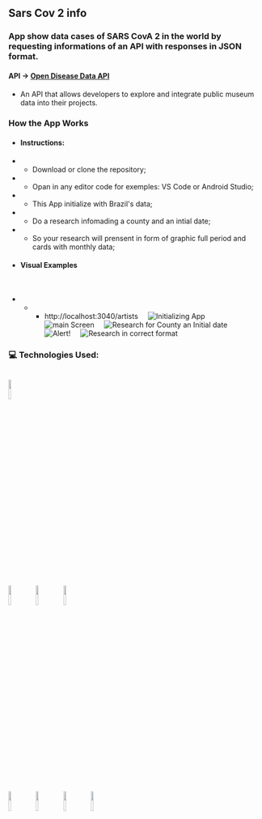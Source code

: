 ## Sars Cov 2 info

### App show data cases of SARS CovA 2 in the world by requesting informations of an API with responses in JSON format.
#### API -> [Open Disease Data API](https://disease.sh/v3/covid-19/historical)
* An API that allows developers to explore and integrate public museum data into their projects.

### How the App Works
* #### Instructions:

* * Download or clone the repository;

* * Opan in any editor code for exemples: VS Code or Android Studio;

* * This App initialize with Brazil's data;

* * Do a research infomading a county and an intial date;

* * So your research will prensent in form of graphic full period and cards with monthly data;

* #### Visual Examples
&nbsp; &nbsp;
- - - http://localhost:3040/artists
&nbsp; &nbsp;
![Initializing App](https://github.com/ArmandoPaulinoNeto/)
&nbsp; &nbsp;
![main Screen](https://github.com/ArmandoPaulinoNeto/)
&nbsp; &nbsp;
![Research for County an Initial date](https://github.com/ArmandoPaulinoNeto/)
&nbsp; &nbsp;
![Alert!](https://github.com/ArmandoPaulinoNeto/)
&nbsp; &nbsp;
![Research in correct format](https://github.com/)
&nbsp; &nbsp;
### :computer: Technologies Used:
<br/>
<code><img width="10%" src="https://www.vectorlogo.zone/logos/visualstudio_code/visualstudio_code-ar21.svg"></code>
<br/>
<br/>
<code><img width="10%" src="https://www.vectorlogo.zone/logos/nodejs/nodejs-ar21.svg"></code>
<code><img width="10%" src="https://www.vectorlogo.zone/logos/nodemonio/nodemonio-ar21.svg"></code>
<code><img width="10%" src="https://www.vectorlogo.zone/logos/json/json-ar21.svg"></code>
<br/>
<br/>
<code><img width="10%" src="https://www.vectorlogo.zone/logos/expressjs/expressjs-ar21.svg"></code>
<code><img width="10%" src="https://www.vectorlogo.zone/logos/axios/axios-ar21.svg"></code>
<code><img width="10%" src="https://www.vectorlogo.zone/logos/mysql/mysql-ar21.svg"></code>
<code><img width="10%" src="https://www.vectorlogo.zone/logos/sequelizejs/sequelizejs-ar21.svg"></code>
<br/>

